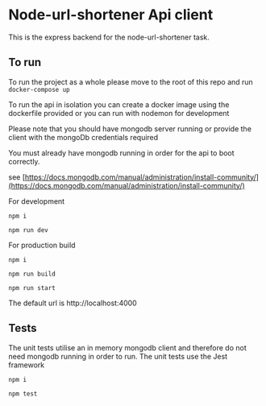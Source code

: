 # Node-url-shortener Api client

This is the express backend for the node-url-shortener task.

## To run

To run the project as a whole please move to the root of this repo and run `docker-compose up`

To run the api in isolation you can create a docker image using the dockerfile provided or you can run with nodemon for development

Please note that you should have mongodb server running or provide the client with the mongoDb credentials required

You must already have mongodb running in order for the api to boot correctly.

see [https://docs.mongodb.com/manual/administration/install-community/](https://docs.mongodb.com/manual/administration/install-community/)

For development

```
npm i

npm run dev

```

For production build

```
npm i

npm run build

npm run start
```

The default url is http://localhost:4000

## Tests

The unit tests utilise an in memory mongodb client and therefore do not need mongodb running in order to run. The unit tests use the Jest framework

```
npm i

npm test
```
